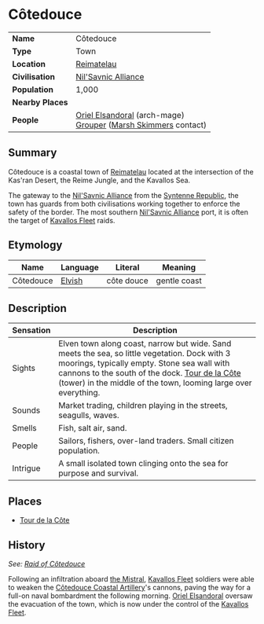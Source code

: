 # Côtedouce

|||
| --- | --- |
| **Name** | Côtedouce | place.4
| **Type** | Town |
| **Location** | [Reimatelau](../../../civilisations/nilsavnic-alliance/states/reimatelau.md) |
| **Civilisation** | [Nil'Savnic Alliance](../../../civilisations/nilsavnic-alliance/nilsavnic-alliance.md) |
| **Population** | 1,000 |
| **Nearby Places** | |
| **People** | [Oriel Elsandoral](../../../characters/oriel-elsandoral.md) (arch-mage)<br>[Grouper](../../../characters/grouper.md) ([Marsh Skimmers](../../../organisations/criminals/marsh-skimmers.md) contact) |

## Summary

Côtedouce is a coastal town of [Reimatelau](../../../civilisations/nilsavnic-alliance/states/reimatelau.md) located at the intersection of the Kas'ran Desert, the Reime Jungle, and the Kavallos Sea.

The gateway to the [Nil'Savnic Alliance](../../../civilisations/nilsavnic-alliance/nilsavnic-alliance.md) from the [Syntenne Republic](../../../civilisations/syntenne-republic/syntenne-republic.md), the town has guards from both civilisations working together to enforce the safety of the border. The most southern [Nil'Savnic Alliance](../../../civilisations/nilsavnic-alliance/nilsavnic-alliance.md) port, it is often the target of [Kavallos Fleet](../../../civilisations/kavallos-fleet/kavallos-fleet.md) raids.

## Etymology

| Name | Language | Literal | Meaning | 
| --- | --- | --- | --- |
| Côtedouce | [Elvish](../../../languages/elvish.md) | côte douce | gentle coast |

## Description

| Sensation | Description |
| ---- | --- |
| Sights | Elven town along coast, narrow but wide. Sand meets the sea, so little vegetation. Dock with 3 moorings, typically empty. Stone sea wall with cannons to the south of the dock. [Tour de la Côte](../../buildings/government/tour-de-la-cote.md) (tower) in the middle of the town, looming large over everything. |
| Sounds | Market trading, children playing in the streets, seagulls, waves. |
| Smells | Fish, salt air, sand. |
| People | Sailors, fishers, over-land traders. Small citizen population. |
| Intrigue | A small isolated town clinging onto the sea for purpose and survival. |

## Places

- [Tour de la Côte](../../buildings/government/tour-de-la-cote.md)

## History

*See: [Raid of Côtedouce](../../../history/events/raid-of-cotedouce.md)*

Following an infiltration aboard [the Mistral](../../ships/the-mistral.md), [Kavallos Fleet](../../../civilisations/kavallos-fleet/kavallos-fleet.md) soldiers were able to weaken the [Côtedouce Coastal Artillery](../../structures/cotedouce-coastal-artillery.md)'s cannons, paving the way for a full-on naval bombardment the following morning. [Oriel Elsandoral](../../../characters/oriel-elsandoral.md) oversaw the evacuation of the town, which is now under the control of the [Kavallos Fleet](../../../civilisations/kavallos-fleet/kavallos-fleet.md).
